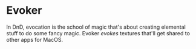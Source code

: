 # Evoker

In DnD, evocation is the school of magic that's about creating elemental stuff to do some fancy magic. Evoker _evokes_ textures that'll get shared to other apps for MacOS.
